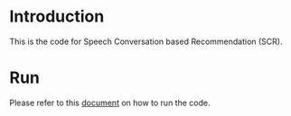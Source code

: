 # Introduction
This is the code for Speech Conversation based Recommendation (SCR).

# Run
Please refer to this [document]() on how to run the code.

